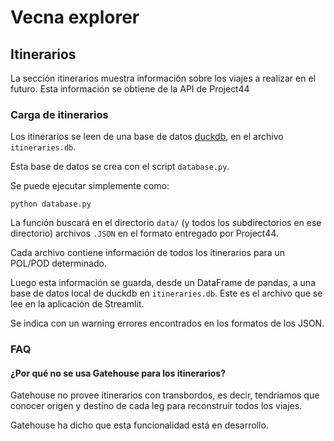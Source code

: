 # Vecna explorer

## Itinerarios

La sección itinerarios muestra información sobre los viajes a realizar en el futuro. Esta información se obtiene de la API de Project44

### Carga de itinerarios

Los itinerarios se leen de una base de datos [duckdb](https://duckdb.org/), en el archivo `itineraries.db`.

Esta base de datos se crea con el script `database.py`.

Se puede ejecutar simplemente como:

    python database.py

La función buscará en el directorio `data/` (y todos los subdirectorios en ese directorio) archivos `.JSON` en el formato entregado por Project44.

Cada archivo contiene información de todos los itinerarios para un POL/POD determinado.

Luego esta información se guarda, desde un DataFrame de pandas, a una base de datos local de duckdb en `itineraries.db`. Este es el archivo que se lee en la aplicación de Streamlit.

Se indica con un warning errores encontrados en los formatos de los JSON.

### FAQ

#### ¿Por qué no se usa Gatehouse para los itinerarios?

Gatehouse no provee itinerarios con transbordos, es decir, tendríamos que conocer origen y destino de cada leg para reconstruir todos los viajes.

Gatehouse ha dicho que esta funcionalidad está en desarrollo.